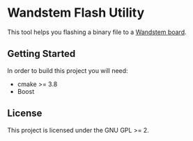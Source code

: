 # Wandstem Flash Utility

This tool helps you flashing a binary file to a [Wandstem board](http://miosix.org/wandstem.html).

## Getting Started

In order to build this project you will need:
- cmake >= 3.8
- Boost

## License

This project is licensed under the GNU GPL >= 2.


